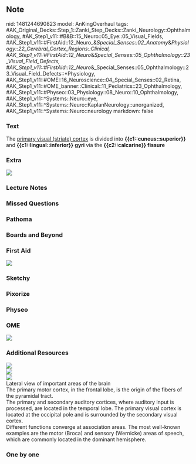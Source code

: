 ## Note
nid: 1481244690823
model: AnKingOverhaul
tags: #AK_Original_Decks::Step_1::Zanki_Step_Decks::Zanki_Neurology::Ophthalmology, #AK_Step1_v11::#B&B::15_Neuro::05_Eye::05_Visual_Fields, #AK_Step1_v11::#FirstAid::12_Neuro_&_Special_Senses::02_Anatomy_&_Physiology::22_Cerebral_Cortex_Regions::Clinical, #AK_Step1_v11::#FirstAid::12_Neuro_&_Special_Senses::05_Ophthalmology::23_Visual_Field_Defects, #AK_Step1_v11::#FirstAid::12_Neuro_&_Special_Senses::05_Ophthalmology::23_Visual_Field_Defects::*Physiology, #AK_Step1_v11::#OME::16_Neuroscience::04_Special_Senses::02_Retina, #AK_Step1_v11::#OME_banner::Clinical::11_Pediatrics::23_Ophthalmology, #AK_Step1_v11::#Physeo::03_Physiology::08_Neuro::10_Ophthalmology, #AK_Step1_v11::^Systems::Neuro::eye, #AK_Step1_v11::^Systems::Neuro::KaplanNeurology::unorganized, #AK_Step1_v11::^Systems::Neuro::neurology
markdown: false

### Text
<div>
  The <u>primary visual (striate) cortex</u> is divided into
  <b>{{c1::cuneus::superior}}</b> and
  <b>{{c1::lingual::inferior}}</b> <b>gyri</b> via the
  <b>{{c2::calcarine}} fissure</b>
</div>

### Extra
<img src="image757.gif">

### Lecture Notes


### Missed Questions


### Pathoma


### Boards and Beyond


### First Aid
<img src="tmpWb3LyU.png">

### Sketchy


### Pixorize


### Physeo


### OME
<div class="ome-widget">
  <a href=
  "https://onlinemeded.org/spa/pediatrics/ophthalmology/acquire?ref=anki">
  <img src="_OME_AnkiFlashcards_Lesson_5.png"></a>
</div>

### Additional Resources
<div><img src=
"paste-4d4e38257f98b778b6ca1cd1ed2237fad01ef53e.jpg"></div><img src="paste-f5aa66ae8c62234aa6832134cad2361400ef4ab3.jpg">
<div>
  <div><img src=
  "paste-2e7ec2515742eba30e4b14263d576ecd7ae163a6.jpg"></div>
  <div>
    <div>
      <div>
        Lateral view of important areas of the brain
      </div>
    </div>
    <div>
      <div>
        <div>
          The primary motor cortex, in the frontal lobe, is the
          origin of the fibers of the pyramidal tract.
        </div>
        <div>
          The primary and secondary auditory cortices, where
          auditory input is processed, are located in the temporal
          lobe. The primary visual cortex is located at the
          occipital pole and is surrounded by the secondary visual
          cortex.
        </div>
        <div>
          Different functions converge at association areas. The
          most well-known examples are the motor (Broca) and
          sensory (Wernicke) areas of speech, which are commonly
          located in the dominant hemisphere.
        </div>
      </div>
    </div>
  </div>
</div>

### One by one

